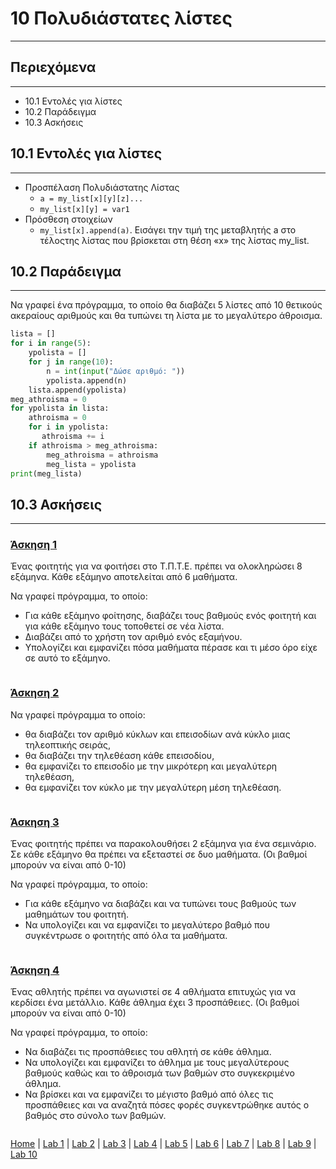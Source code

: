 # 10 Πολυδιάστατες λίστες

---

## Περιεχόμενα

---

- 10.1 Εντολές για λίστες
- 10.2 Παράδειγμα
- 10.3 Ασκήσεις

## 10.1 Εντολές για λίστες

---

- Προσπέλαση Πολυδιάστατης Λίστας
  - `a = my_list[x][y][z]...`
  - `my_list[x][y] = var1`
- Πρόσθεση στοιχείων
  - `my_list[x].append(a)`. Εισάγει την τιμή της μεταβλητής a στο τέλοςτης λίστας που βρίσκεται στη θέση «x» της λίστας my_list.

## 10.2 Παράδειγμα

---

Να γραφεί ένα πρόγραμμα, το οποίο θα διαβάζει 5 λίστες από 10 θετικούς ακεραίους αριθμούς και θα τυπώνει τη λίστα με το μεγαλύτερο άθροισμα.

```python
lista = []
for i in range(5):
    ypolista = []
    for j in range(10):
        n = int(input("Δώσε αριθμό: "))
        ypolista.append(n)
    lista.append(ypolista)
meg_athroisma = 0
for ypolista in lista:
    athroisma = 0 
    for i in ypolista:
       athroisma += i 
    if athroisma > meg_athroisma:
        meg_athroisma = athroisma 
        meg_lista = ypolista
print(meg_lista)
```

## 10.3 Ασκήσεις

---

### [Άσκηση 1](source/lab_10/lab_10_exercise_1.py)

Ένας φοιτητής για να φοιτήσει στο Τ.Π.Τ.Ε. πρέπει να ολοκληρώσει 8 εξάμηνα. Κάθε εξάμηνο αποτελείται από 6 μαθήματα.

Να γραφεί πρόγραμμα, το οποίο:

- Για κάθε εξάμηνο φοίτησης, διαβάζει τους βαθμούς ενός φοιτητή και για κάθε εξάμηνο τους τοποθετεί σε νέα λίστα.
- Διαβάζει από το χρήστη τον αριθμό ενός εξαμήνου.
- Υπολογίζει και εμφανίζει πόσα μαθήματα πέρασε και τι μέσο όρο είχε σε αυτό το εξάμηνο.

```python

```

### [Άσκηση 2](source/lab_10/lab_10_exercise_2.py)

Να γραφεί πρόγραμμα το οποίο:

- θα διαβάζει τον αριθμό κύκλων και επεισοδίων ανά κύκλο μιας τηλεοπτικής σειράς,
- θα διαβάζει την τηλεθέαση κάθε επεισοδίου,
- θα εμφανίζει το επεισοδίο με την μικρότερη και μεγαλύτερη τηλεθέαση,
- θα εμφανίζει τον κύκλο με την μεγαλύτερη μέση τηλεθέαση.

```python

```

### [Άσκηση 3](source/lab_10/lab_10_exercise_3.py)

Ένας φοιτητής πρέπει να παρακολουθήσει 2 εξάμηνα για ένα σεμινάριο. Σε κάθε εξάμηνο θα πρέπει να εξεταστεί σε δυο μαθήματα. (Οι βαθμοί μπορούν να είναι από 0-10)

Να γραφεί πρόγραμμα, το οποίο:

- Για κάθε εξάμηνο να διαβάζει και να τυπώνει τους βαθμούς των μαθημάτων του φοιτητή.
- Να υπολογίζει και να εμφανίζει το μεγαλύτερο βαθμό που συγκέντρωσε ο φοιτητής από όλα τα μαθήματα.

```python

```

### [Άσκηση 4](source/lab_10/lab_10_exercise_4.py)

Ένας αθλητής πρέπει να αγωνιστεί σε 4 αθλήματα επιτυχώς για να κερδίσει ένα μετάλλιο. Κάθε άθλημα έχει 3 προσπάθειες. (Οι βαθμοί μπορούν να είναι από 0-10)

Να γραφεί πρόγραμμα, το οποίο:

- Να διαβάζει τις προσπάθειες του αθλητή σε κάθε άθλημα.
- Να υπολογίζει και εμφανίζει το άθλημα με τους μεγαλύτερους βαθμούς καθώς και το άθροισμά των βαθμών στο συγκεκριμένο άθλημα.
- Να βρίσκει και να εμφανίζει το μέγιστο βαθμό από όλες τις προσπάθειες και να αναζητά πόσες φορές συγκεντρώθηκε αυτός ο βαθμός στο σύνολο των βαθμών.

```python

```

[Home](../README.md) | [Lab 1](lab_01.md) | [Lab 2](lab_02.md) | [Lab 3](lab_03.md) | [Lab 4](lab_04.md) | [Lab 5](lab_05.md) | [Lab 6](lab_06.md) | [Lab 7](lab_07.md) | [Lab 8](lab_08.md) | [Lab 9](lab_09.md) | [Lab 10](lab_10.md)
